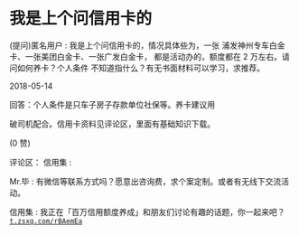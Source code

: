 # 我是上个问信用卡的

(提问)匿名用户 : 我是上个问信用卡的，情况具体些为，一张 浦发神州专车白金卡、一张美团白金卡、一张广发白金卡， 都是活动办的，额度都在 2 万左右。请问如何养卡？个人条件 不知道指什么？有无书面材料可以学习，求推荐。

2018-05-14

回答：个人条件是只车子房子存款单位社保等。养卡建议用

破司机配合。信用卡资料见评论区，里面有基础知识下载。

(0 赞)

评论区： 信用集 :

Mr.毕 : 有微信等联系方式吗？愿意出咨询费，求个案定制。或者有无线下交流活动。

信用集 : 我正在「百万信用额度养成」和朋友们讨论有趣的话题，你一起来吧？ [`t.zsxq.com/rBAemEa`](https://t.zsxq.com/rBAemEa)